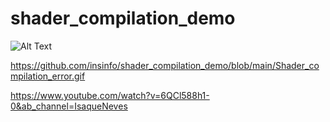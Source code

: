 # shader_compilation_demo

![Alt Text](https://media.giphy.com/media/vFKqnCdLPNOKc/giphy.gif)

https://github.com/insinfo/shader_compilation_demo/blob/main/Shader_compilation_error.gif

https://www.youtube.com/watch?v=6QCl588h1-0&ab_channel=IsaqueNeves

